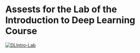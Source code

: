 # Assests for the Lab of the Introduction to Deep Learning Course

[![DLIntro-Lab](https://colab.research.google.com/assets/colab-badge.svg)](https://colab.research.google.com/github/stergioc/cs-labs/blob/main/2122-DL-CSSS/DLIntroLab.ipynb)